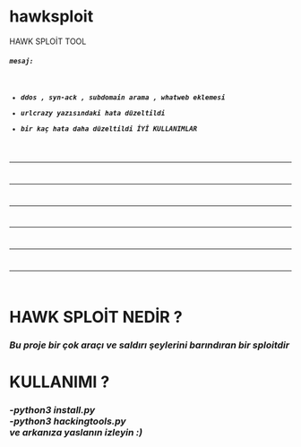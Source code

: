 # hawksploit
HAWK SPLOİT TOOL
<code><i><h4>mesaj: 
 - ddos , syn-ack , subdomain arama , whatweb eklemesi 
 - urlcrazy yazısındaki hata düzeltildi 
 - bir kaç hata daha düzeltildi 
 İYİ KULLANIMLAR
 ____________
 ____________
 ____________
 ____________
 ____________
 ____________
 </code></i></h4>

<h1>HAWK SPLOİT NEDİR ?</h1>
<h3><i>Bu proje bir çok araçı ve saldırı şeylerini barındıran bir sploitdir </h3></i>
<h1>KULLANIMI ? </h1>
<h3><i>
 -python3 install.py
  <br> -python3 hackingtools.py </br>
  ve arkanıza yaslanın izleyin :) </h3></i>
